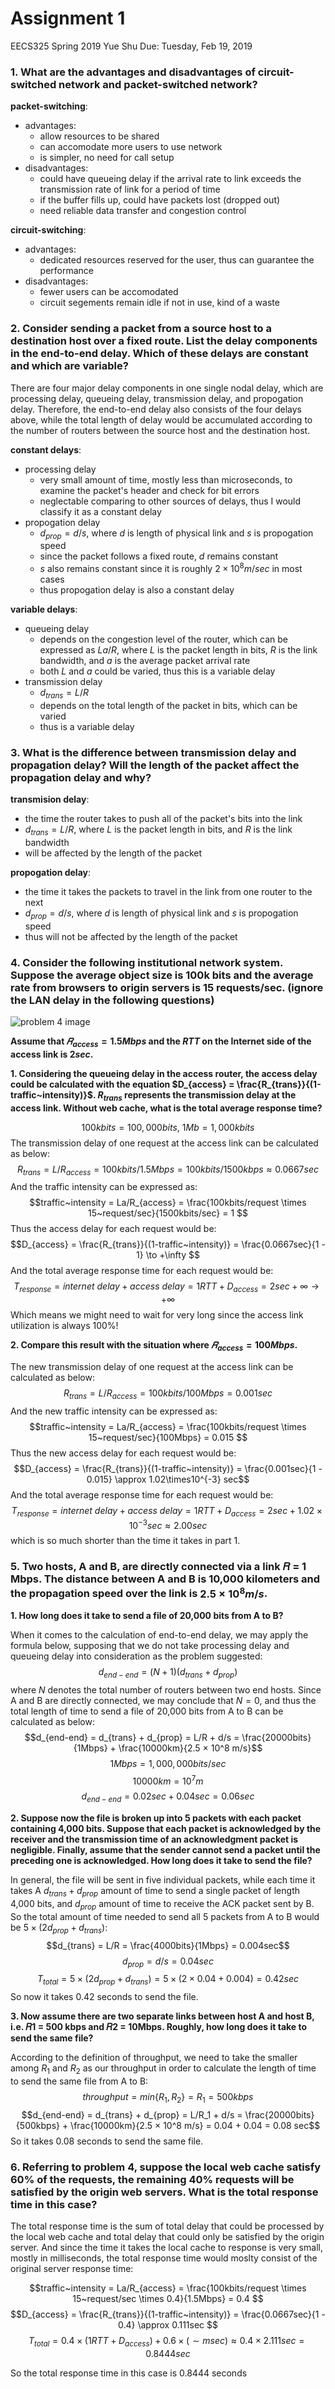 # Assignment 1
EECS325 Spring 2019
Yue Shu
Due: Tuesday, Feb 19, 2019

### 1. What are the advantages and disadvantages of circuit-switched network and packet-switched network?

**packet-switching**:
-  advantages:
   -  allow resources to be shared
   -  can accomodate more users to use network
   -  is simpler, no need for call setup 
-  disadvantages: 
   -  could have queueing delay if the arrival rate to link exceeds the transmission rate of link for a period of time
   -  if the buffer fills up, could have packets lost (dropped out)
   -  need reliable data transfer and congestion control 

**circuit-switching**: 
-  advantages:
   -  dedicated resources reserved for the user, thus can guarantee the performance 
-  disadvantages: 
   -  fewer users can be accomodated
   -  circuit segements remain idle if not in use, kind of a waste 

### 2. Consider sending a packet from a source host to a destination host over a fixed route. List the delay components in the end-to-end delay. Which of these delays are constant and which are variable?

There are four major delay components in one single nodal delay, which are processing delay, queueing delay, transmission delay, and propogation delay. Therefore, the end-to-end delay also consists of the four delays above, while the total length of delay would be accumulated according to the number of routers between the source host and the destination host. 

**constant delays**: 
- processing delay
  - very small amount of time, mostly less than microseconds, to examine the packet's header and check for bit errors
  - neglectable comparing to other sources of delays, thus I would classify it as a constant delay 
- propogation delay
  - $d_{prop} = d/s$, where $d$ is length of physical link and $s$ is propogation speed
  - since the packet follows a fixed route, $d$ remains constant
  - $s$ also remains constant since it is roughly $2\times 10^8 m/sec$ in most cases
  - thus propogation delay is also a constant delay 

**variable delays**:
- queueing delay
  - depends on the congestion level of the router, which can be expressed as $La/R$, where $L$ is the packet length in bits, $R$ is the link bandwidth, and $a$ is the average packet arrival rate
  - both $L$ and $a$ could be varied, thus this is a variable delay
- transmission delay
  - $d_{trans} = L/R$
  - depends on the total length of the packet in bits, which can be varied
  - thus is a variable delay 

### 3. What is the difference between transmission delay and propagation delay? Will the length of the packet affect the propagation delay and why?

**transmision delay**: 
- the time the router takes to push all of the packet's bits into the link 
- $d_{trans} = L/R$, where $L$ is the packet length in bits, and $R$ is the link bandwidth
- will be affected by the length of the packet

**propogation delay**:
- the time it takes the packets to travel in the link from one router to the next
- $d_{prop} = d/s$, where $d$ is length of physical link and $s$ is propogation speed
- thus will not be affected by the length of the packet

### 4. Consider the following institutional network system. Suppose the average object size is 100k bits and the average rate from browsers to origin servers is 15 requests/sec. (ignore the LAN delay in the following questions)

![problem 4 image](/Image/p4.png)

**Assume that $𝑅_{access} = 1.5 Mbps$ and the $RTT$ on the Internet side of the access link is $2 sec$.**

**1. Considering the queueing delay in the access router, the access delay could be calculated with the equation $D_{access} = \frac{R_{trans}}{(1-traffic~intensity)}$. $R_{trans}$ represents the transmission delay at the access link. Without web cache, what is the total average response time?**

$$ 100k bits = 100,000 bits,~1Mb = 1,000kbits$$
The transmission delay of one request at the access link can be calculated as below:
$$R_{trans} = L/R_{access} = 100kbits/1.5Mbps = 100kbits / 1500kbps \approx 0.0667sec$$
And the traffic intensity can be expressed as: 
$$traffic~intensity = La/R_{access} = \frac{100kbits/request \times 15~request/sec}{1500kbits/sec} = 1 $$
Thus the access delay for each request would be: 
$$D_{access} = \frac{R_{trans}}{(1-traffic~intensity)} = \frac{0.0667sec}{1 - 1} \to +\infty $$
And the total average response time for each request would be:
$$T_{response} = internet~delay + access~delay = 1RTT + D_{access} = 2sec + \infty \to +\infty$$
Which means we might need to wait for very long since the access link utilization is always 100%!

**2. Compare this result with the situation where $𝑅_{access}= 100 Mbps$.**

The new transmission delay of one request at the access link can be calculated as below:
$$R_{trans} = L/R_{access} = 100kbits/100Mbps = 0.001sec$$
And the new traffic intensity can be expressed as: 
$$traffic~intensity = La/R_{access} = \frac{100kbits/request \times 15~request/sec}{100Mbps} = 0.015 $$
Thus the new access delay for each request would be: 
$$D_{access} = \frac{R_{trans}}{(1-traffic~intensity)} = \frac{0.001sec}{1 - 0.015} \approx 1.02\times10^{-3} sec$$
And the total average response time for each request would be:
$$T_{response} = internet~delay + access~delay = 1RTT + D_{access} = 2sec + 1.02\times10^{-3} sec \approx 2.00sec$$
which is so much shorter than the time it takes in part 1. 

### 5. Two hosts, A and B, are directly connected via a link 𝑅 = 1 Mbps. The distance between A and B is 10,000 kilometers and the propagation speed over the link is $2.5 × 10^8 m/s$.

**1. How long does it take to send a file of 20,000 bits from A to B?**

When it comes to the calculation of end-to-end delay, we may apply the formula below, supposing that we do not take processing delay and queueing delay into consideration as the problem suggested: 
$$d_{end-end} = (N + 1)(d_{trans} + d_{prop})$$
where $N$ denotes the total number of routers between two end hosts. Since A and B are directly connected, we may conclude that $N = 0$, and thus the total length of time to send a file of 20,000 bits from A to B can be calculated as below: 
$$d_{end-end} = d_{trans} + d_{prop} = L/R + d/s = \frac{20000bits}{1Mbps} + \frac{10000km}{2.5 × 10^8 m/s}$$
$$1 Mbps = 1,000,000 bits/sec$$
$$10000km = 10^7 m$$
$$d_{end-end} = 0.02sec + 0.04sec = 0.06sec$$

**2. Suppose now the file is broken up into 5 packets with each packet containing 4,000 bits. Suppose that each packet is acknowledged by the receiver and the transmission time of an acknowledgment packet is negligible. Finally, assume that the sender cannot send a packet until the preceding one is acknowledged. How long does it take to send the file?**

In general, the file will be sent in five individual packets, while each time it takes A $d_{trans} + d_{prop}$ amount of time to send a single packet of length 4,000 bits, and $d_{prop}$ amount of time to receive the ACK packet sent by B. So the total amount of time needed to send all 5 packets from A to B would be $5 \times (2d_{prop} + d_{trans})$:
$$d_{trans} = L/R = \frac{4000bits}{1Mbps} = 0.004sec$$
$$d_{prop} = d/s = 0.04sec$$
$$T_{total} = 5 \times (2d_{prop} + d_{trans}) = 5 \times (2 \times 0.04 + 0.004) = 0.42sec$$
So now it takes $0.42$ seconds to send the file. 

**3. Now assume there are two separate links between host A and host B, i.e. 𝑅1 = 500 kbps and 𝑅2 = 10Mbps. Roughly, how long does it take to send the same file?**

According to the definition of throughput, we need to take the smaller among $R_1$ and $R_2$ as our throughput in order to calculate the length of time to send the same file from A to B: 
$$throughput = min\{R_1, R_2\} = R_1 = 500kbps$$
$$d_{end-end} = d_{trans} + d_{prop} = L/R_1 + d/s = \frac{20000bits}{500kbps} + \frac{10000km}{2.5 × 10^8 m/s} = 0.04 + 0.04 = 0.08 sec$$
So it takes $0.08$ seconds to send the same file. 

### 6. Referring to problem 4, suppose the local web cache satisfy 60% of the requests, the remaining 40% requests will be satisfied by the origin web servers. What is the total response time in this case?

The total response time is the sum of total delay that could be processed by the local web cache and total delay that could only be satisfied by the origin server. And since the time it takes the local cache to response is very small, mostly in milliseconds, the total response time would moslty consist of the original server response time: 

$$traffic~intensity = La/R_{access} = \frac{100kbits/request \times 15~request/sec \times 0.4}{1.5Mbps} = 0.4 $$
$$D_{access} = \frac{R_{trans}}{(1-traffic~intensity)} = \frac{0.0667sec}{1 - 0.4} \approx 0.111sec $$
$$T_{total} = 0.4 \times (1RTT + D_{access}) + 0.6 \times (\sim msec) \approx 0.4 \times 2.111sec = 0.8444 sec$$

So the total response time in this case is $0.8444$ seconds
